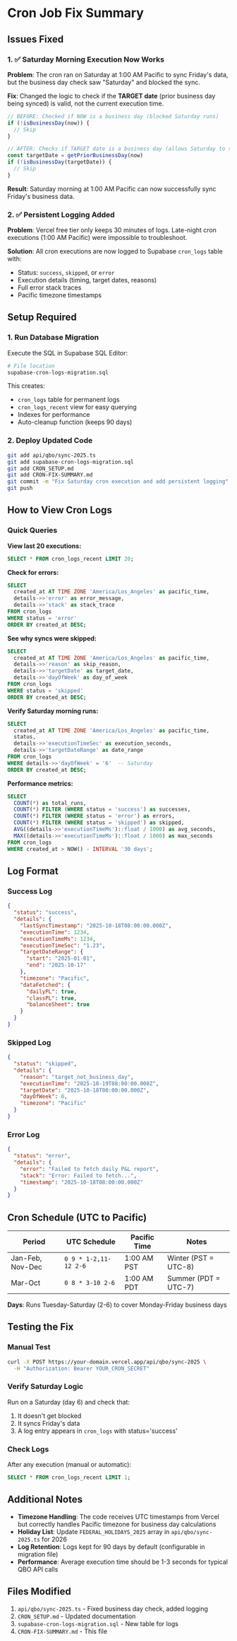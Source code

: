 # Cron Job Fix Summary

## Issues Fixed

### 1. ✅ Saturday Morning Execution Now Works

**Problem**: The cron ran on Saturday at 1:00 AM Pacific to sync Friday's data, but the business day check saw "Saturday" and blocked the sync.

**Fix**: Changed the logic to check if the **TARGET date** (prior business day being synced) is valid, not the current execution time.

```typescript
// BEFORE: Checked if NOW is a business day (blocked Saturday runs)
if (!isBusinessDay(now)) {
  // Skip
}

// AFTER: Checks if TARGET date is a business day (allows Saturday to sync Friday)
const targetDate = getPriorBusinessDay(now)
if (!isBusinessDay(targetDate)) {
  // Skip
}
```

**Result**: Saturday morning at 1:00 AM Pacific can now successfully sync Friday's business data.

### 2. ✅ Persistent Logging Added

**Problem**: Vercel free tier only keeps 30 minutes of logs. Late-night cron executions (1:00 AM Pacific) were impossible to troubleshoot.

**Solution**: All cron executions are now logged to Supabase `cron_logs` table with:
- Status: `success`, `skipped`, or `error`
- Execution details (timing, target dates, reasons)
- Full error stack traces
- Pacific timezone timestamps

## Setup Required

### 1. Run Database Migration

Execute the SQL in Supabase SQL Editor:

```bash
# File location
supabase-cron-logs-migration.sql
```

This creates:
- `cron_logs` table for permanent logs
- `cron_logs_recent` view for easy querying
- Indexes for performance
- Auto-cleanup function (keeps 90 days)

### 2. Deploy Updated Code

```bash
git add api/qbo/sync-2025.ts
git add supabase-cron-logs-migration.sql
git add CRON_SETUP.md
git add CRON-FIX-SUMMARY.md
git commit -m "Fix Saturday cron execution and add persistent logging"
git push
```

## How to View Cron Logs

### Quick Queries

**View last 20 executions:**
```sql
SELECT * FROM cron_logs_recent LIMIT 20;
```

**Check for errors:**
```sql
SELECT 
  created_at AT TIME ZONE 'America/Los_Angeles' as pacific_time,
  details->>'error' as error_message,
  details->>'stack' as stack_trace
FROM cron_logs 
WHERE status = 'error'
ORDER BY created_at DESC;
```

**See why syncs were skipped:**
```sql
SELECT 
  created_at AT TIME ZONE 'America/Los_Angeles' as pacific_time,
  details->>'reason' as skip_reason,
  details->>'targetDate' as target_date,
  details->>'dayOfWeek' as day_of_week
FROM cron_logs 
WHERE status = 'skipped'
ORDER BY created_at DESC;
```

**Verify Saturday morning runs:**
```sql
SELECT 
  created_at AT TIME ZONE 'America/Los_Angeles' as pacific_time,
  status,
  details->>'executionTimeSec' as execution_seconds,
  details->>'targetDateRange' as date_range
FROM cron_logs 
WHERE details->>'dayOfWeek' = '6'  -- Saturday
ORDER BY created_at DESC;
```

**Performance metrics:**
```sql
SELECT 
  COUNT(*) as total_runs,
  COUNT(*) FILTER (WHERE status = 'success') as successes,
  COUNT(*) FILTER (WHERE status = 'error') as errors,
  COUNT(*) FILTER (WHERE status = 'skipped') as skipped,
  AVG((details->>'executionTimeMs')::float / 1000) as avg_seconds,
  MAX((details->>'executionTimeMs')::float / 1000) as max_seconds
FROM cron_logs 
WHERE created_at > NOW() - INTERVAL '30 days';
```

## Log Format

### Success Log
```json
{
  "status": "success",
  "details": {
    "lastSyncTimestamp": "2025-10-18T08:00:00.000Z",
    "executionTime": 1234,
    "executionTimeMs": 1234,
    "executionTimeSec": "1.23",
    "targetDateRange": {
      "start": "2025-01-01",
      "end": "2025-10-17"
    },
    "timezone": "Pacific",
    "dataFetched": {
      "dailyPL": true,
      "classPL": true,
      "balanceSheet": true
    }
  }
}
```

### Skipped Log
```json
{
  "status": "skipped",
  "details": {
    "reason": "target_not_business_day",
    "executionTime": "2025-10-19T08:00:00.000Z",
    "targetDate": "2025-10-18T00:00:00.000Z",
    "dayOfWeek": 0,
    "timezone": "Pacific"
  }
}
```

### Error Log
```json
{
  "status": "error",
  "details": {
    "error": "Failed to fetch daily P&L report",
    "stack": "Error: Failed to fetch...",
    "timestamp": "2025-10-18T08:00:00.000Z"
  }
}
```

## Cron Schedule (UTC to Pacific)

| Period | UTC Schedule | Pacific Time | Notes |
|--------|-------------|--------------|-------|
| Jan-Feb, Nov-Dec | `0 9 * 1-2,11-12 2-6` | 1:00 AM PST | Winter (PST = UTC-8) |
| Mar-Oct | `0 8 * 3-10 2-6` | 1:00 AM PDT | Summer (PDT = UTC-7) |

**Days**: Runs Tuesday-Saturday (2-6) to cover Monday-Friday business days

## Testing the Fix

### Manual Test
```bash
curl -X POST https://your-domain.vercel.app/api/qbo/sync-2025 \
  -H "Authorization: Bearer YOUR_CRON_SECRET"
```

### Verify Saturday Logic
Run on a Saturday (day 6) and check that:
1. It doesn't get blocked
2. It syncs Friday's data
3. A log entry appears in `cron_logs` with status='success'

### Check Logs
After any execution (manual or automatic):
```sql
SELECT * FROM cron_logs_recent LIMIT 1;
```

## Additional Notes

- **Timezone Handling**: The code receives UTC timestamps from Vercel but correctly handles Pacific timezone for business day calculations
- **Holiday List**: Update `FEDERAL_HOLIDAYS_2025` array in `api/qbo/sync-2025.ts` for 2026
- **Log Retention**: Logs kept for 90 days by default (configurable in migration file)
- **Performance**: Average execution time should be 1-3 seconds for typical QBO API calls

## Files Modified

1. `api/qbo/sync-2025.ts` - Fixed business day check, added logging
2. `CRON_SETUP.md` - Updated documentation
3. `supabase-cron-logs-migration.sql` - New table for logs
4. `CRON-FIX-SUMMARY.md` - This file

